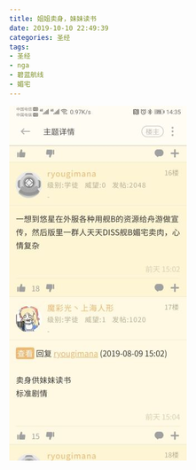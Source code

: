 ```yaml
---
title: 姐姐卖身，妹妹读书
date: 2019-10-10 22:49:39
categories: 圣经
tags:
- 圣经
- nga
- 碧蓝航线
- 媚宅
---
```

![](2019-10-10-22-49/01.jpg)
